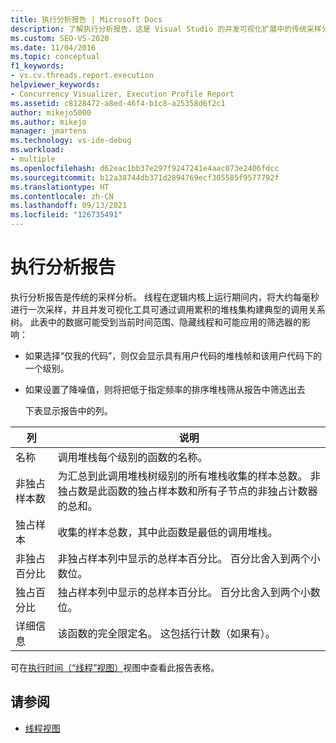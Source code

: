 ```yaml
---
title: 执行分析报告 | Microsoft Docs
description: 了解执行分析报告，这是 Visual Studio 的并发可视化扩展中的传统采样分析。
ms.custom: SEO-VS-2020
ms.date: 11/04/2016
ms.topic: conceptual
f1_keywords:
- vs.cv.threads.report.execution
helpviewer_keywords:
- Concurrency Visualizer, Execution Profile Report
ms.assetid: c8128472-a8ed-46f4-b1c8-a25358d6f2c1
author: mikejo5000
ms.author: mikejo
manager: jmartens
ms.technology: vs-ide-debug
ms.workload:
- multiple
ms.openlocfilehash: d62eac1bb37e297f9247241e4aac073e2406fdcc
ms.sourcegitcommit: b12a38744db371d2894769ecf305585f9577792f
ms.translationtype: HT
ms.contentlocale: zh-CN
ms.lasthandoff: 09/13/2021
ms.locfileid: "126735491"
---
```

# <a name="execution-profile-report"></a>执行分析报告
执行分析报告是传统的采样分析。 线程在逻辑内核上运行期间内，将大约每毫秒进行一次采样，并且并发可视化工具可通过调用累积的堆栈集构建典型的调用关系树。 此表中的数据可能受到当前时间范围、隐藏线程和可能应用的筛选器的影响：

- 如果选择“仅我的代码”，则仅会显示具有用户代码的堆栈帧和该用户代码下的一个级别。

- 如果设置了降噪值，则将把低于指定频率的排序堆栈筛从报告中筛选出去

  下表显示报告中的列。

|列|说明|
|------------|-----------------|
|名称|调用堆栈每个级别的函数的名称。|
|非独占样本数|为汇总到此调用堆栈树级别的所有堆栈收集的样本总数。 非独占数是此函数的独占样本数和所有子节点的非独占计数器的总和。|
|独占样本|收集的样本总数，其中此函数是最低的调用堆栈。|
|非独占百分比|非独占样本列中显示的总样本百分比。 百分比舍入到两个小数位。|
|独占百分比|独占样本列中显示的总样本百分比。 百分比舍入到两个小数位。|
|详细信息|该函数的完全限定名。 这包括行计数（如果有）。|

 可在[执行时间（“线程”视图）](../profiling/execution-time-threads-view.md)视图中查看此报告表格。

## <a name="see-also"></a>请参阅
- [线程视图](../profiling/threads-view-parallel-performance.md)